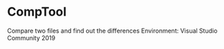 # CompTool
Compare two files and find out the differences
Environment: Visual Studio Community 2019
